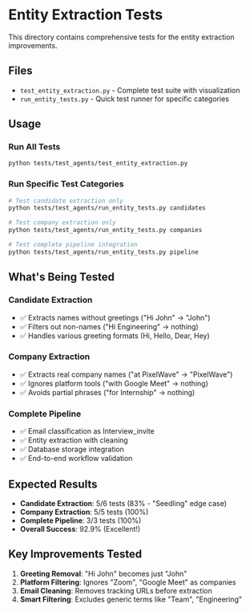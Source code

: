 # Entity Extraction Tests

This directory contains comprehensive tests for the entity extraction improvements.

## Files

- `test_entity_extraction.py` - Complete test suite with visualization
- `run_entity_tests.py` - Quick test runner for specific categories

## Usage

### Run All Tests
```bash
python tests/test_agents/test_entity_extraction.py
```

### Run Specific Test Categories
```bash
# Test candidate extraction only
python tests/test_agents/run_entity_tests.py candidates

# Test company extraction only
python tests/test_agents/run_entity_tests.py companies

# Test complete pipeline integration
python tests/test_agents/run_entity_tests.py pipeline
```

## What's Being Tested

### Candidate Extraction
- ✅ Extracts names without greetings ("Hi John" → "John")
- ✅ Filters out non-names ("Hi Engineering" → nothing)
- ✅ Handles various greeting formats (Hi, Hello, Dear, Hey)

### Company Extraction  
- ✅ Extracts real company names ("at PixelWave" → "PixelWave")
- ✅ Ignores platform tools ("with Google Meet" → nothing)
- ✅ Avoids partial phrases ("for Internship" → nothing)

### Complete Pipeline
- ✅ Email classification as Interview_invite
- ✅ Entity extraction with cleaning
- ✅ Database storage integration
- ✅ End-to-end workflow validation

## Expected Results

- **Candidate Extraction**: 5/6 tests (83% - "Seedling" edge case)
- **Company Extraction**: 5/5 tests (100%)
- **Complete Pipeline**: 3/3 tests (100%)
- **Overall Success**: 92.9% (Excellent!)

## Key Improvements Tested

1. **Greeting Removal**: "Hi John" becomes just "John"
2. **Platform Filtering**: Ignores "Zoom", "Google Meet" as companies
3. **Email Cleaning**: Removes tracking URLs before extraction
4. **Smart Filtering**: Excludes generic terms like "Team", "Engineering"
